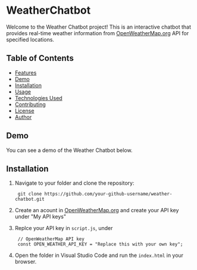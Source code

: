 # WeatherChatbot

Welcome to the Weather Chatbot project!
This is an interactive chatbot that provides real-time weather information from [OpenWeatherMap.org](https://home.openweathermap.org/users/sign_in) API for specified locations.

## Table of Contents

- [Features](#features)
- [Demo](#demo)
- [Installation](#installation)
- [Usage](#usage)
- [Technologies Used](#technologies-used)
- [Contributing](#contributing)
- [License](#license)
- [Author](#author)

## Demo
You can see a demo of the Weather Chatbot below.

## Installation
1. Navigate to your folder and clone the repository:

		git clone https://github.com/your-github-username/weather-chatbot.git

2. Create an acount in [OpenWeatherMap.org](https://home.openweathermap.org/users/sign_in) and create your API key under "My API keys"
3. Replce your API key in `script.js`, under

		// OpenWeatherMap API key
		const OPEN_WEATHER_API_KEY = "Replace this with your own key";

4. Open the folder in Visual Studio Code and run the `index.html` in your browser.
